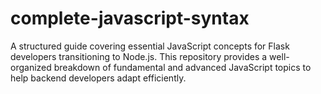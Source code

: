 # complete-javascript-syntax
A structured guide covering essential JavaScript concepts for Flask developers transitioning to Node.js. This repository provides a well-organized breakdown of fundamental and advanced JavaScript topics to help backend developers adapt efficiently.
